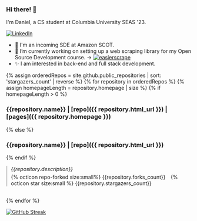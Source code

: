 ### Hi there! 👋

I'm Daniel, a CS student at Columbia University SEAS '23.

[![LinkedIn](https://img.shields.io/badge/LinkedIn-0077B5?&logo=linkedin&logoColor=white)](https://www.linkedin.com/in/daniel-greco-8345b3133)


- 🔭 I'm an incoming SDE at Amazon SCOT.
- 🌱 I’m currently working on setting up a web scraping library for my Open Source Development course. &rarr; [![easierscrape](https://img.shields.io/badge/repo-easierscrape-blue)](https://github.com/dag2226/easierscrape)
- ✨ I am interested in back-end and full stack development.

{% assign orderedRepos = site.github.public_repositories | sort: 'stargazers_count' | reverse %}
{% for repository in orderedRepos %}
{% assign homepageLength = repository.homepage | size %}
{% if homepageLength > 0 %}
### {{repository.name}} | [repo]({{ repository.html_url }}) | [pages]({{ repository.homepage }}) 
{% else %}
### {{repository.name}} | [repo]({{ repository.html_url }})
{% endif %}
<div style="border-left: 3px solid #CCC; padding-left: 10px; margin-bottom: 30px">
<i>{{repository.description}}</i>
<p style="margin-top: 5px"><span style="margin-right:10px">{% octicon repo-forked size:small%} {{repository.forks_count}}</span> {% octicon star size:small %} {{repository.stargazers_count}} </p>
</div>

{% endfor %}

[![GitHub Streak](https://streak-stats.demolab.com/?user=dag2226)](https://git.io/streak-stats)
